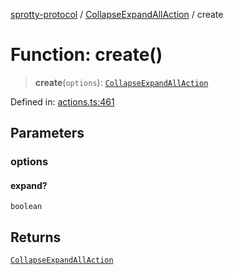 
[sprotty-protocol](../globals) / [CollapseExpandAllAction](../Namespace.CollapseExpandAllAction) / create

# Function: create()

> **create**(`options`): [`CollapseExpandAllAction`](../Interface.CollapseExpandAllAction)

Defined in: [actions.ts:461](https://github.com/eclipse-sprotty/sprotty/blob/f9b2433481cc27a1ac0c92d525a92039ae7f6c76/packages/sprotty-protocol/src/actions.ts#L461)

## Parameters

### options

#### expand?

`boolean`

## Returns

[`CollapseExpandAllAction`](../Interface.CollapseExpandAllAction)
